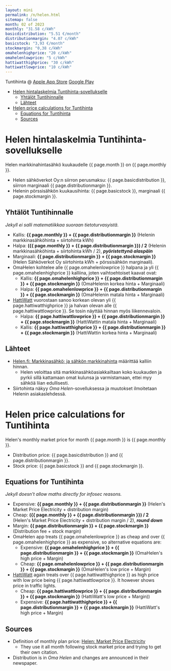 ```yaml
---
layout: mini
permalink: /n/helen.html
sitemap: false
month: 02 of 2023
monthly: "31.58 c/kWh"
basicdistribution: "5.51 €/month"
distributionmargin: "4.07 c/kWh"
basicstock: "3,93 €/month"
stockmargin: "0,38 c/kWh"
omahelenhighprice: "20 c/kWh"
omahelenlowprice: "5 c/kWh"
hattiwatthighprice: "30 c/kWh"
hattiwattlowprice: "10 c/kWh"
---
```


Tuntihinta @ [Apple App Store](https://apps.apple.com/app/tuntihinta/id824684537) [Google Play](https://play.google.com/store/apps/details?id=fi.fingrid.tuntihinta)

<!-- START doctoc generated TOC please keep comment here to allow auto update -->
<!-- DON'T EDIT THIS SECTION, INSTEAD RE-RUN doctoc TO UPDATE -->

- [Helen hintalaskelmia Tuntihinta-sovellukselle](#helen-hintalaskelmia-tuntihinta-sovellukselle)
  - [Yhtälöt Tuntihinnalle](#yht%C3%A4l%C3%B6t-tuntihinnalle)
  - [Lähteet](#l%C3%A4hteet)
- [Helen price calculations for Tuntihinta](#helen-price-calculations-for-tuntihinta)
  - [Equations for Tuntihinta](#equations-for-tuntihinta)
  - [Sources](#sources)

<!-- END doctoc generated TOC please keep comment here to allow auto update -->

# Helen hintalaskelmia Tuntihinta-sovellukselle

Helen markkinahintasähkö kuukaudelle {{ page.month }} on {{ page.monthly }}.

- Helen sähköverkot Oy:n siirron perusmaksu: {{ page.basicdistribution }}, siirron marginaali {{ page.distributionmargin }}.
- Helenin pörssisähkön kuukausihinta: {{ page.basicstock }}, marginaali {{ page.stockmargin }}.

## Yhtälöt Tuntihinnalle

_Jekyll ei salli matematiikkaa suoraan tietoturvasyistä._

- Kallis: <strong>{{ page.monthly }} + {{ page.distributionmargin }}</strong> (Helenin markkinasähköhinta + siirtohinta kWh)
- Halpa: <strong>({{ page.monthly }} + {{ page.distributionmargin }}) / 2</strong> (Helenin markkinasähköhinta + siirtohinta kWh / 2), **_pyöristettynä alaspäin_**
- Marginaali: <strong>{{ page.distributionmargin }} + {{ page.stockmargin }}</strong> (Helen Sähköverkot Oy siirtohinta kWh + pörssisähkön marginaali).
- OmaHelen kohtelee alle {{ page.omahelenlowprice }} halpana ja yli {{ page.omahelenhighprice }} kalliina, joten vaihtoehtoiset kaavat ovat:
  - Kallis: <strong>{{ page.omahelenhighprice }} + {{ page.distributionmargin }} + {{ page.stockmargin }}</strong> (OmaHelenin korkea hinta + Marginaali)
  - Halpa: <strong>{{ page.omahelenlowprice }} + {{ page.distributionmargin }} + {{ page.stockmargin }}</strong> (OmaHelenin matala hinta + Marginaali)
- [HattiWatt](https://hattiwatt.com/) vuorostaan sanoo korkean olevan yli {{ page.hattiwatthighprice }} ja halvan olevan alle {{ page.hattiwattlowprice }}. Se tosin näyttää hinnan myös liikennevaloin.
  - Halpa: <strong>{{ page.hattiwattlowprice }} + {{ page.distributionmargin }} + {{ page.stockmargin }}</strong> (HattiWattin matala hinta + Marginaali)
  - Kallis: <strong>{{ page.hattiwatthighprice }} + {{ page.distributionmargin }} + {{ page.stockmargin }}</strong> (HattiWattin korkea hinta + Marginaali)

## Lähteet

- [Helen.fi: Markkinasähkö; ja sähkön markkinahinta](https://www.helen.fi/sahko/sahkosopimus/markkinahinta) määrittää kalliin hinnan.
  - Helen veloittaa sitä markkinasähköasiakkailtaan koko kuukauden ja pyrkii sillä kattamaan omat kulunsa ja varmistamaan, ettei myy sähköä liian edullisesti.
- Siirtohinta näkyy _Oma Helen_-sovelluksessa ja muutokset ilmoitetaan Helenin asiakaslehdessä.

# Helen price calculations for Tuntihinta

Helen's monthly market price for month {{ page.month }} is {{ page.monthly }}.

- Distribution price: {{ page.basicdistribution }} and {{ page.distributionmargin }}.
- Stock price: {{ page.basicstock }} and {{ page.stockmargin }}.

## Equations for Tuntihinta

_Jekyll doesn't allow maths directly for infosec reasons._

- Expensive: <strong>{{ page.monthly }} + {{ page.distributionmargin }}</strong> (Helen's Market Price Electricity + distribution margin)
- Cheap: <strong>({{ page.monthly }} + {{ page.distributionmargin }}) / 2</strong> (Helen's Market Price Electricity + distribution margin / 2), **_round down_**
- Margin: <strong>{{ page.distributionmargin }} + {{ page.stockmargin }}</strong> (Distribution fee + stock margin)
- OmaHelen app treats {{ page.omahelenlowprice }} as cheap and over {{ page.omahelenhighprice }} as expensive, so alternative equations are:
  - Expensive: <strong>{{ page.omahelenhighprice }} + {{ page.distributionmargin }} + {{ page.stockmargin }}</strong> (OmaHelen's high price + Margin)
  - Cheap: <strong>{{ page.omahelenlowprice }} + {{ page.distributionmargin }} + {{ page.stockmargin }}</strong> (OmaHelen's low price + Margin)
- [HattiWatt](https://hattiwatt.com/) again treats over {{ page.hattiwatthighprice }} as high price with low price being {{ page.hattiwattlowprice }}. It however shows price in traffic lights.
  - Cheap: <strong>{{ page.hattiwattlowprice }} + {{ page.distributionmargin }} + {{ page.stockmargin }}</strong> (HattiWatt's low price + Margin))
  - Expensive: <strong>{{ page.hattiwatthighprice }} + {{ page.distributionmargin }} + {{ page.stockmargin }}</strong> (HattiWatt's high price + Margin)

## Sources

- Definition of monthly plan price: [Helen: Market Price Electricity](https://www.helen.fi/en/electricity/electricity-products-and-prices/marketpriceelectricity)
  - They use it all month following stock market price and trying to get their own citation.
- Distribution is in _Oma Helen_ and changes are announced in their newspaper.
